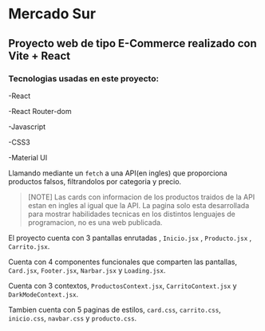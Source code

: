 # Mercado Sur

## Proyecto web de tipo E-Commerce realizado con Vite + React

### Tecnologias usadas en este proyecto:

-React

-React Router-dom

-Javascript

-CSS3

-Material UI



Llamando mediante un `fetch` a una API(en ingles) que proporciona productos falsos, filtrandolos por categoria y precio. 

>[NOTE]
>Las cards con informacion de los productos traidos de la API estan en ingles al igual que la API. La pagina solo esta desarrollada para mostrar habilidades tecnicas en los distintos lenguajes de programacion, no es una web publicada.

El proyecto cuenta con 3 pantallas enrutadas , `Inicio.jsx` , `Producto.jsx` , `Carrito.jsx`.

Cuenta con 4 componentes funcionales que comparten las pantallas, `Card.jsx`, `Footer.jsx`, `Narbar.jsx` y `Loading.jsx`.

Cuenta con 3 contextos, `ProductosContext.jsx`, `CarritoContext.jsx` y `DarkModeContext.jsx`.

Tambien cuenta con 5 paginas de estilos, `card.css`, `carrito.css`, `inicio.css`, `navbar.css` y `producto.css`.
